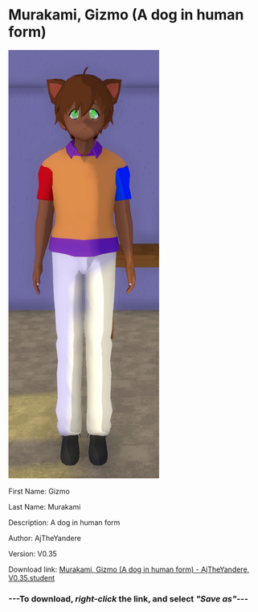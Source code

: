 # Murakami, Gizmo (A dog in human form)

<img src = "https://raw.githubusercontent.com/Arbiter1223/Daigaku-Gurashi-Custom-Students/master/Students/Files/Murakami%2C%20Gizmo%20(A%20dog%20in%20human%20form).png">

First Name: Gizmo

Last Name: Murakami

Description: A dog in human form

Author: AjTheYandere

Version: V0.35

Download link: <a href="https://raw.githubusercontent.com/Arbiter1223/Daigaku-Gurashi-Custom-Students/master/Students/Files/Murakami%2C%20Gizmo%20(A%20dog%20in%20human%20form)%20-%20AjTheYandere%2C%20V0.35.student">Murakami, Gizmo (A dog in human form) - AjTheYandere, V0.35.student</a>

### ---**To download, _right-click_ the link, and select _"Save as"_**---
